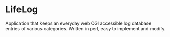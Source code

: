 # LifeLog

Application that keeps an everyday web CGI accessible log database entries of various categories.
Written in perl, easy to implement and modify.
